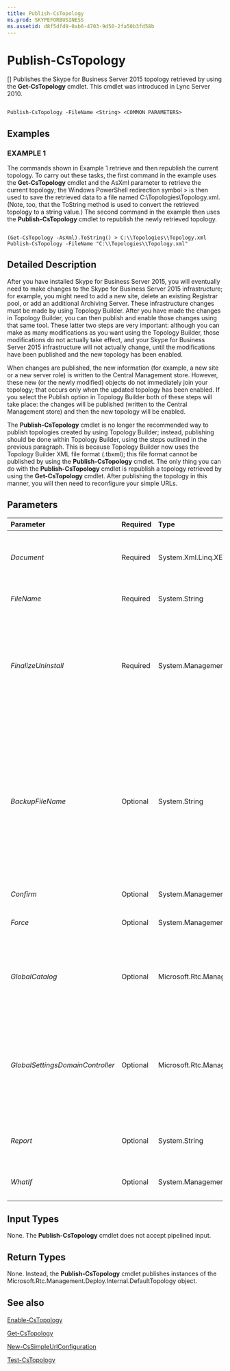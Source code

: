 ```yaml
---
title: Publish-CsTopology
ms.prod: SKYPEFORBUSINESS
ms.assetid: d8f5dfd9-0ab6-4703-9d50-2fa50b3fd58b
---
```



# Publish-CsTopology
[]
Publishes the Skype for Business Server 2015 topology retrieved by using the **Get-CsTopology** cmdlet. This cmdlet was introduced in Lync Server 2010.
  
    
    


```

Publish-CsTopology -FileName <String> <COMMON PARAMETERS>

```


## Examples


  
    
    

### EXAMPLE 1

The commands shown in Example 1 retrieve and then republish the current topology. To carry out these tasks, the first command in the example uses the **Get-CsTopology** cmdlet and the AsXml parameter to retrieve the current topology; the Windows PowerShell redirection symbol > is then used to save the retrieved data to a file named C:\\Topologies\\Topology.xml. (Note, too, that the ToString method is used to convert the retrieved topology to a string value.) The second command in the example then uses the **Publish-CsTopology** cmdlet to republish the newly retrieved topology.
  
    
    

```

(Get-CsTopology -AsXml).ToString() > C:\\Topologies\\Topology.xml
Publish-CsTopology -FileName "C:\\Topologies\\Topology.xml"
```


## Detailed Description

After you have installed Skype for Business Server 2015, you will eventually need to make changes to the Skype for Business Server 2015 infrastructure; for example, you might need to add a new site, delete an existing Registrar pool, or add an additional Archiving Server. These infrastructure changes must be made by using Topology Builder. After you have made the changes in Topology Builder, you can then publish and enable those changes using that same tool. These latter two steps are very important: although you can make as many modifications as you want using the Topology Builder, those modifications do not actually take effect, and your Skype for Business Server 2015 infrastructure will not actually change, until the modifications have been published and the new topology has been enabled. 
  
    
    
When changes are published, the new information (for example, a new site or a new server role) is written to the Central Management store. However, these new (or the newly modified) objects do not immediately join your topology; that occurs only when the updated topology has been enabled. If you select the Publish option in Topology Builder both of these steps will take place: the changes will be published (written to the Central Management store) and then the new topology will be enabled.
  
    
    
The **Publish-CsTopology** cmdlet is no longer the recommended way to publish topologies created by using Topology Builder; instead, publishing should be done within Topology Builder, using the steps outlined in the previous paragraph. This is because Topology Builder now uses the Topology Builder XML file format (.tbxml); this file format cannot be published by using the **Publish-CsTopology** cmdlet. The only thing you can do with the **Publish-CsTopology** cmdlet is republish a topology retrieved by using the **Get-CsTopology** cmdlet. After publishing the topology in this manner, you will then need to reconfigure your simple URLs.
  
    
    

## Parameters



|**Parameter**|**Required**|**Type**|**Description**|
|:-----|:-----|:-----|:-----|
| _Document_ <br/> |Required  <br/> |System.Xml.Linq.XElement  <br/> |Enables you to publish an XML element rather than an XML file. This XML element must be configured as a System.XML.Linq.XElement object.  <br/> |
| _FileName_ <br/> |Required  <br/> |System.String  <br/> |Full path to the XML file containing the new topology information.  <br/> |
| _FinalizeUninstall_ <br/> |Required  <br/> |System.Management.Automation.SwitchParameter  <br/> |Used only when uninstalling Skype for Business Server 2015.After the Central Management Server has been removed, use Publish-CsTopology and the FinalizeUninstall parameter to publish an empty topology. Among other things, this removes all the Active Directory entries for the Central Management Server.  <br/> |
| _BackupFileName_ <br/> |Optional  <br/> |System.String  <br/> |Full path to the backup file automatically created when you run the **Publish-CsTopology** cmdlet. If this parameter is not specified, then the **Publish-CsTopology** cmdlet will create a backup file in your Temp folder (%temp%) similar to this: Publish-CsTopology-Backup-[2010_10_01][08_30_00]. In that file name, 2010_10_01 represents the date that publication took place: year (2010), month (10), and day (01). In addition, 08_30_00 represents the time of day when publication took place: hour (08), minutes (30), and seconds (00). <br/> |
| _Confirm_ <br/> |Optional  <br/> |System.Management.Automation.SwitchParameter  <br/> |Prompts you for confirmation before executing the command.  <br/> |
| _Force_ <br/> |Optional  <br/> |System.Management.Automation.SwitchParameter  <br/> |Suppresses the display of any non-fatal error message that might occur when running the command.  <br/> |
| _GlobalCatalog_ <br/> |Optional  <br/> |Microsoft.Rtc.Management.Deploy.Fqdn  <br/> |Fully qualified domain name (FQDN) of a global catalog server in your domain. This parameter is not required if you are running the **Publish-CsTopology** cmdlet on a computer with an account in your domain. <br/> |
| _GlobalSettingsDomainController_ <br/> |Optional  <br/> |Microsoft.Rtc.Management.Deploy.Fqdn  <br/> |FQDN of a domain controller where global settings are stored. If global settings are stored in the System container in Active Directory Domain Services, then this parameter must point to the root domain controller. If global settings are stored in the Configuration container, then any domain controller can be used and this parameter can be omitted.  <br/> |
| _Report_ <br/> |Optional  <br/> |System.String  <br/> |Enables you to specify a file path for the log file created when the cmdlet runs. For example: -Report "C:\\Logs\\Publish_Topology.html"  <br/> |
| _WhatIf_ <br/> |Optional  <br/> |System.Management.Automation.SwitchParameter  <br/> |Describes what would happen if you executed the command without actually executing the command.  <br/> |
   

## Input Types

None. The **Publish-CsTopology** cmdlet does not accept pipelined input.
  
    
    

## Return Types

None. Instead, the **Publish-CsTopology** cmdlet publishes instances of the Microsoft.Rtc.Management.Deploy.Internal.DefaultTopology object.
  
    
    

## See also


#### 


  
    
    
 [Enable-CsTopology](enable-cstopology.md)
  
    
    
 [Get-CsTopology](get-cstopology.md)
  
    
    
 [New-CsSimpleUrlConfiguration](new-cssimpleurlconfiguration.md)
  
    
    
 [Test-CsTopology](test-cstopology.md)

